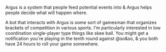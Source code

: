 Argus is a system that people feed potential events into & Argus helps people decide what will happen where.

A bot that interacts with Argus is some sort of gamesman that organizes brackets of competition in various sports. I'm particularly interested in low coordination single-player type things like skee ball. You might get a notification you're playing in the tenth round against @so&so, & you  both have 24 hours to roll your game somewhere.